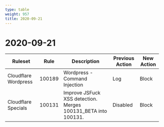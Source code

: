 ```yaml
---
type: table
weight: 957
title: 2020-09-21
---
```


# 2020-09-21

<TableWrap><table style="width: 100%">

<thead>
  <tr>
    <th>Ruleset</th>
    <th>Rule</th>
    <th>Description</th>
    <th>Previous Action</th>
    <th>New Action</th>
  </tr>
</thead>
<tbody>
  <tr>
    <td>Cloudflare Wordpress</td>
    <td>100189</td>
    <td>Wordpress - Command Injection</td>
    <td>Log</td>
    <td>Block</td>
  </tr>
  <tr>
    <td>Cloudflare Specials</td>
    <td>100131</td>
    <td>Improve JSFuck XSS detection. Merges 100131_BETA into 100131.</td>
    <td>Disabled</td>
    <td>Block</td>
  </tr>
</tbody>

</table></TableWrap>
